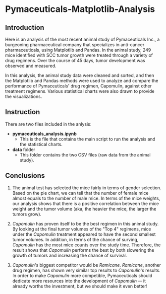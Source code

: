# Pymaceuticals-Matplotlib-Analysis
 
 ## Introduction
 
 Here is an analysis of the most recent animal study of Pymaceuticals Inc., a burgeoning pharmaceutical company that specializes in anti-cancer pharmaceuticals, using Matplotlib and Pandas. In the animal study, 249 mice identified with SCC tumor growth were treated through a variety of drug regimens. Over the course of 45 days, tumor development was observed and measured.

 In this analysis, the animal study data were cleaned and sorted, and then the Matplotlib and Pandas methods were used to analyze and compare the performance of Pymaceuticals' drug regimen, Capomulin, against other treatment regimens. Various statistical charts were also drawn to provide the visualizations.

 ## Instruction

There are two files included in the anlysis:
- **pymaceuticals_analysis.ipynb** 
    - This is the file that contains the main script to run the analysis and the statistical charts.
- **data** folder
    - This folder contains the two CSV files (raw data from the animal study).

## Conclusions 

1. The animal test has selected the mice fairly in terms of gender selection. Based on the pie chart, we can tell that the number of female mice almost equals to the number of male mice. In terms of the mice weights, our analysis shows that there is a positive correlation between the mice weight and the tumor volume (aka, the heavier the mice, the larger the tumors grow).

2. *Capomulin* has proven itself to be the best regimen in this animal study. By looking at the final tumor volumes of the "Top 4" regimens, mice under the *Capomulin* treatment appeared to have the second smallest tumor volumes. In addition, in terms of the chance of surving, *Capomulin* has the most mice counts over the study time. Therefore, the result shows that *Capomulin* performs the best by both slowering the growth of tumors and increasing the chance of survival.

3. *Capomulin*'s biggest competitor would be *Ramicane*. *Ramicane*, another drug regimen, has shown very similar top results to *Capomulin*'s results. In order to make *Capomulin* more competible, Pymaceuticals should dedicate more resources into the development of *Capomulin* -- it already worths the investment, but we should make it even better!